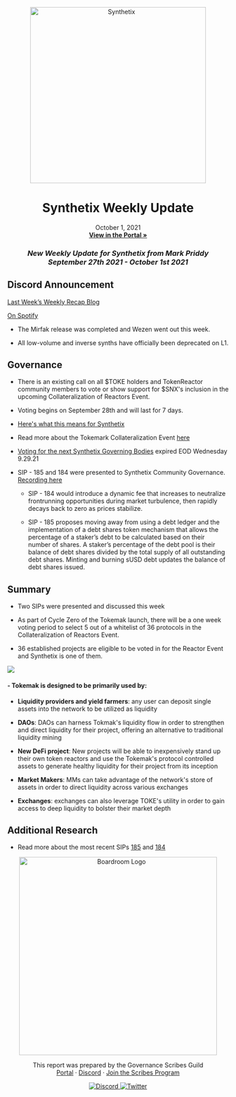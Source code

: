 <p align="center">
  <a href="http://app.boardroom.info/BanklessDAO">
    <img src="https://docs.synthetix.io/img/logos/synthetix_blue_logo.png" alt="Synthetix" width="400" />
  </a>
  <h1 align="center">Synthetix Weekly Update</h1>
  <p align="center">
    October 1, 2021
  <br />
  <a href="http://app.boardroom.info/BanklessDAO"><strong>View in the Portal »</strong></a>
  <br />
  </p>
</p>

### <p align="center"> *New Weekly Update for Synthetix from Mark Priddy September 27th 2021 - October 1st 2021*

## Discord Announcement

[Last Week’s Weekly Recap Blog](https://snxweave.medium.com/snxweave-weekly-recap-3bfaa7ab3d81)

[On Spotify](https://open.spotify.com/episode/4GqOLzoZtEXlQO0jN25oNW)

- The Mirfak release was completed and Wezen went out this week.

- All low-volume and inverse synths have officially been deprecated on L1.






## Governance

- There is an existing call on all $TOKE holders and TokenReactor community members to vote or show support for $SNX's inclusion in the upcoming Collateralization of Reactors Event.

- Voting begins on September 28th and will last for 7 days.

- [Here's what this means for Synthetix](https://twitter.com/snxambassadors/status/1442539626724409357?s=20)

- Read more about the Tokemark Collateralization Event [here](https://medium.com/tokemak/c-o-r-e-collateralization-of-reactors-event-2a2d5b2f8e70)

- [Voting for the next Synthetix Governing Bodies](https://staking.synthetix.io/gov) expired EOD Wednesday 9.29.21

- SIP - 185 and 184 were presented to Synthetix Community Governance. [Recording here](https://anchor.fm/synthetix/episodes/SD029---SIPs-184--185-e181hfk)

  - SIP - 184 would introduce a dynamic fee that increases to neutralize frontrunning opportunities during market turbulence, then rapidly decays back to zero as prices stabilize.
  
  - SIP - 185 proposes moving away from using a debt ledger and the implementation of a debt shares token mechanism that allows the percentage of a staker’s debt to be calculated based on their number of shares. A staker’s percentage of the debt pool is their balance of debt shares divided by the total supply of all outstanding debt shares. Minting and burning sUSD debt updates the balance of debt shares issued.
  

## Summary

- Two SIPs were presented and discussed this week

- As part of Cycle Zero of the Tokemak launch, there will be a one week voting period to select 5 out of a whitelist of 36 protocols in the Collateralization of Reactors Event.

- 36 established projects are eligible to be voted in for the Reactor Event and Synthetix is one of them.

<img src="https://pbs.twimg.com/media/FATt0lNWUAEDMO9?format=jpg&name=large">

#### - Tokemak is designed to be primarily used by:
 - **Liquidity providers and yield farmers**: any user can deposit single assets into the network to be utilized as liquidity
 
 - **DAOs**: DAOs can harness Tokmak's liquidity flow in order to strengthen and direct liquidity for their project, offering an alternative to traditional liquidity mining
 
 - **New DeFi project**: New projects will be able to inexpensively stand up their own token reactors and use the Tokemak's protocol controlled assets to generate healthy liquidity for their project from its inception
 
 - **Market Makers**: MMs can take advantage of the network's store of assets in order to direct liquidity across various exchanges

 - **Exchanges**: exchanges can also leverage TOKE's utility in order to gain access to deep liquidity to bolster their market depth

## Additional Research

- Read more about the most recent SIPs [185](https://sips.synthetix.io/sips/sip-185/) and [184](https://sips.synthetix.io/sips/sip-184/)


<p align="center">
  <a href="http://app.boardroom.info/">
    <img src="https://i.ibb.co/PFcchnQ/boardroom.png" alt="Boardroom Logo" width="450" />
  </a>
</p>

<p align="center">
	This report was prepared by the Governance Scribes Guild
  <br />
  <a href="http://boardroom.info/">Portal</a>
  ·
  <a href="https://discord.com/invite/tgrTFg9">Discord</a>
  ·
  <a href="https://boardroom.mirror.xyz/JHrN8nVy_J4C7Xzj37zoyPANg0ZnNszhWy9YOZHC0lM">Join the Scribes Program</a>
</p>

<p align="center">
  <a href="https://discord.gg/CEZ8WfuK8s">
    <img src="https://img.shields.io/badge/Discord-Join-7289da?style=for-the-badge&logo=discord&logoColor=white" alt="Discord" />
  </a>
  <a href="https://twitter.com/boardroom_info">
    <img src="https://img.shields.io/badge/Twitter-Follow-1da1f2?style=for-the-badge&logo=twitter&logoColor=white" alt="Twitter" />
  </a>
</p>





